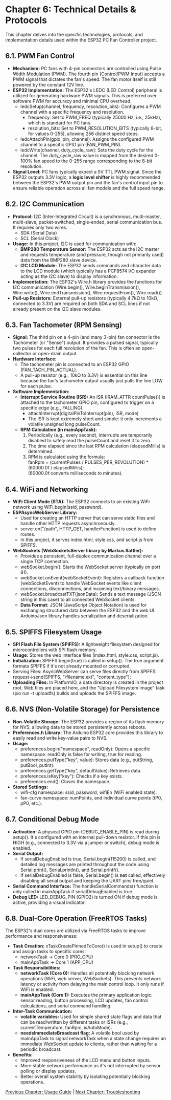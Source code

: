 # **Chapter 6: Technical Details & Protocols**

This chapter delves into the specific technologies, protocols, and implementation details used within the ESP32 PC Fan Controller project.

## **6.1. PWM Fan Control**

* **Mechanism:** PC fans with 4-pin connectors are controlled using Pulse Width Modulation (PWM). The fourth pin (Control/PWM Input) accepts a PWM signal that dictates the fan's speed. The fan motor itself is still powered by the constant 12V line.  
* **ESP32 Implementation:** The ESP32's LEDC (LED Control) peripheral is utilized for generating hardware PWM signals. This is preferred over software PWM for accuracy and minimal CPU overhead.  
  * ledcSetup(channel, frequency, resolution\_bits): Configures a PWM channel with a specific frequency and resolution.  
    * frequency: Set to PWM\_FREQ (typically 25000 Hz, i.e., 25kHz), which is standard for PC fans.  
    * resolution\_bits: Set to PWM\_RESOLUTION\_BITS (typically 8-bit, for values 0-255), allowing 256 distinct speed steps.  
  * ledcAttachPin(gpio\_pin, channel): Assigns the configured PWM channel to a specific GPIO pin (FAN\_PWM\_PIN).  
  * ledcWrite(channel, duty\_cycle\_raw): Sets the duty cycle for the channel. The duty\_cycle\_raw value is mapped from the desired 0-100% fan speed to the 0-255 range corresponding to the 8-bit resolution.  
* **Signal Level:** PC fans typically expect a 5V TTL PWM signal. Since the ESP32 outputs 3.3V logic, a **logic level shifter** is highly recommended between the ESP32's PWM output pin and the fan's control input pin to ensure reliable operation across all fan models and the full speed range.

## **6.2. I2C Communication**

* **Protocol:** I2C (Inter-Integrated Circuit) is a synchronous, multi-master, multi-slave, packet-switched, single-ended, serial communication bus. It requires only two wires:  
  * SDA (Serial Data)  
  * SCL (Serial Clock)  
* **Usage:** In this project, I2C is used for communication with:  
  * **BMP280 Temperature Sensor:** The ESP32 acts as the I2C master and requests temperature (and pressure, though not primarily used) data from the BMP280 slave device.  
  * **I2C LCD Module:** The ESP32 sends commands and character data to the LCD module (which typically has a PCF8574 I/O expander acting as the I2C slave) to display information.  
* **Implementation:** The ESP32's Wire.h library provides the functions for I2C communication (Wire.begin(), Wire.beginTransmission(), Wire.write(), Wire.endTransmission(), Wire.requestFrom(), Wire.read()).  
* **Pull-up Resistors:** External pull-up resistors (typically 4.7kΩ to 10kΩ, connected to 3.3V) are required on both SDA and SCL lines if not already present on the I2C slave modules.

## **6.3. Fan Tachometer (RPM Sensing)**

* **Signal:** The third pin on a 4-pin (and many 3-pin) fan connector is the Tachometer (or "Sense") output. It provides a pulsed signal, typically two pulses for each full revolution of the fan. This is often an open-collector or open-drain output.  
* **Hardware Interface:**  
  * The tachometer pin is connected to an ESP32 GPIO (FAN\_TACH\_PIN\_ACTUAL).  
  * A pull-up resistor (e.g., 10kΩ to 3.3V) is essential on this line because the fan's tachometer output usually just pulls the line LOW for each pulse.  
* **Software Implementation:**  
  * **Interrupt Service Routine (ISR):** An ISR (IRAM\_ATTR countPulse()) is attached to the tachometer GPIO pin, configured to trigger on a specific edge (e.g., FALLING).  
    * attachInterrupt(digitalPinToInterrupt(pin), ISR, mode)  
    * The ISR is kept extremely short and simple: it only increments a volatile unsigned long pulseCount.  
  * **RPM Calculation (in mainAppTask):**  
    1. Periodically (e.g., every second), interrupts are temporarily disabled to safely read the pulseCount and reset it to zero.  
    2. The time elapsed since the last RPM calculation (elapsedMillis) is determined.  
    3. RPM is calculated using the formula:  
       fanRpm \= (currentPulses / PULSES\_PER\_REVOLUTION) \* (60000.0f / elapsedMillis);  
       (60000.0f converts milliseconds to minutes).

## **6.4. WiFi and Networking**

* **WiFi Client Mode (STA):** The ESP32 connects to an existing WiFi network using WiFi.begin(ssid, password).  
* **ESPAsyncWebServer Library:**  
  * Used for creating an HTTP server that can serve static files and handle other HTTP requests asynchronously.  
  * server.on("/path", HTTP\_GET, handlerFunction) is used to define routes.  
  * In this project, it serves index.html, style.css, and script.js from SPIFFS.  
* **WebSockets (WebSocketsServer library by Markus Sattler):**  
  * Provides a persistent, full-duplex communication channel over a single TCP connection.  
  * webSocket.begin(): Starts the WebSocket server (typically on port 81).  
  * webSocket.onEvent(webSocketEvent): Registers a callback function (webSocketEvent) to handle WebSocket events like client connections, disconnections, and incoming text/binary messages.  
  * webSocket.broadcastTXT(jsonData): Sends a text message (JSON string in this case) to all connected WebSocket clients.  
  * **Data Format:** JSON (JavaScript Object Notation) is used for exchanging structured data between the ESP32 and the web UI. ArduinoJson library handles serialization and deserialization.

## **6.5. SPIFFS Filesystem Usage**

* **SPI Flash File System (SPIFFS):** A lightweight filesystem designed for microcontrollers with SPI flash memory.  
* **Usage:** Stores the web interface files (index.html, style.css, script.js).  
* **Initialization:** SPIFFS.begin(true) is called in setup(). The true argument formats SPIFFS if it's not already mounted or corrupted.  
* Serving Files: AsyncWebServer can serve files directly from SPIFFS:  
  request-\>send(SPIFFS, "/filename.ext", "content\_type");  
* **Uploading Files:** In PlatformIO, a data directory is created in the project root. Web files are placed here, and the "Upload Filesystem Image" task (pio run \-t uploadfs) builds and uploads the SPIFFS image.

## **6.6. NVS (Non-Volatile Storage) for Persistence**

* **Non-Volatile Storage:** The ESP32 provides a region of its flash memory for NVS, allowing data to be stored persistently across reboots.  
* **Preferences.h Library:** The Arduino ESP32 core provides this library to easily read and write key-value pairs to NVS.  
* **Usage:**  
  * preferences.begin("namespace", readOnly): Opens a specific namespace. readOnly is false for writing, true for reading.  
  * preferences.putType("key", value): Stores data (e.g., putString, putBool, putInt).  
  * preferences.getType("key", defaultValue): Retrieves data.  
  * preferences.isKey("key"): Checks if a key exists.  
  * preferences.end(): Closes the namespace.  
* **Stored Settings:**  
  * wifi-cfg namespace: ssid, password, wifiEn (WiFi enabled state).  
  * fan-curve namespace: numPoints, and individual curve points (tP0, pP0, etc.).

## **6.7. Conditional Debug Mode**

* **Activation:** A physical GPIO pin (DEBUG\_ENABLE\_PIN) is read during setup(). It's configured with an internal pull-down resistor. If this pin is HIGH (e.g., connected to 3.3V via a jumper or switch), debug mode is enabled.  
* **Serial Output:**  
  * If serialDebugEnabled is true, Serial.begin(115200) is called, and detailed log messages are printed throughout the code using Serial.print(), Serial.println(), and Serial.printf().  
  * If serialDebugEnabled is false, Serial.begin() is **not** called, effectively disabling all serial output and keeping the UART pins free/quiet.  
* **Serial Command Interface:** The handleSerialCommands() function is only called in mainAppTask if serialDebugEnabled is true.  
* **Debug LED:** LED\_DEBUG\_PIN (GPIO2) is turned ON if debug mode is active, providing a visual indicator.

## **6.8. Dual-Core Operation (FreeRTOS Tasks)**

The ESP32's dual cores are utilized via FreeRTOS tasks to improve performance and responsiveness:

* **Task Creation:** xTaskCreatePinnedToCore() is used in setup() to create and assign tasks to specific cores:  
  * networkTask \-\> Core 0 (PRO\_CPU)  
  * mainAppTask \-\> Core 1 (APP\_CPU)  
* **Task Responsibilities:**  
  * **networkTask (Core 0):** Handles all potentially blocking network operations (WiFi, web server, WebSockets). This prevents network latency or activity from delaying the main control loop. It only runs if WiFi is enabled.  
  * **mainAppTask (Core 1):** Executes the primary application logic: sensor reading, button processing, LCD updates, fan control calculations, and serial command handling.  
* **Inter-Task Communication:**  
  * **volatile variables:** Used for simple shared state flags and data that can be read/written by different tasks or ISRs (e.g., currentTemperature, fanRpm, isAutoMode).  
  * **needsImmediateBroadcast flag:** A volatile bool used by mainAppTask to signal networkTask when a state change requires an immediate WebSocket update to clients, rather than waiting for a periodic broadcast.  
* **Benefits:**  
  * Improved responsiveness of the LCD menu and button inputs.  
  * More stable network performance as it's not interrupted by sensor polling or display updates.  
  * Better overall system stability by isolating potentially blocking operations.

[Previous Chapter: Usage Guide](05-usage-guide.md) | [Next Chapter: Troubleshooting](07-troubleshooting.md)
